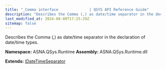 ```yaml
---
title: "_Comma interface              | QSYS API Reference Guide"
description: "Describes the Comma (,) as date/time separator in the declaration of date/time types. "
last_modified_at: 2024-08-09T17:25:29Z
sitemap: false
---
```


Describes the Comma (,) as date/time separator in the declaration of date/time types.

**Namespace:** ASNA.QSys.Runtime
**Assembly:** ASNA.QSys.Runtime.dll

**Extends:** [IDateTimeSeparator](/reference/runtime/qsys-runtime/i-date-time-separator.html)
<br>
<br>
